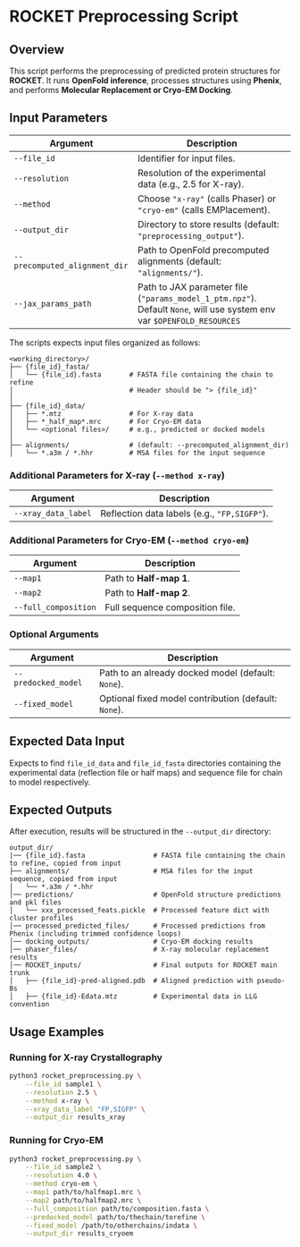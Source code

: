 # ROCKET Preprocessing Script

## Overview
This script performs the preprocessing of predicted protein structures for **ROCKET**. It runs **OpenFold inference**, processes structures using **Phenix**, and performs **Molecular Replacement or Cryo-EM Docking**.

## Input Parameters
| Argument | Description |
|----------|------------|
| `--file_id` | Identifier for input files. |
| `--resolution` | Resolution of the experimental data (e.g., 2.5 for X-ray). |
| `--method` | Choose `"x-ray"` (calls Phaser) or `"cryo-em"` (calls EMPlacement). |
| `--output_dir` | Directory to store results (default: `"preprocessing_output"`). |
| `--precomputed_alignment_dir` | Path to OpenFold precomputed alignments (default: `"alignments/"`). |
| `--jax_params_path` | Path to JAX parameter file (`"params_model_1_ptm.npz"`). Default `None`, will use system env var `$OPENFOLD_RESOURCES` |


The scripts expects input files organized as follows:

```
<working_directory>/
├── {file_id}_fasta/
│   └── {file_id}.fasta       # FASTA file containing the chain to refine
│                             # Header should be "> {file_id}"
│
├── {file_id}_data/
│   ├── *.mtz                 # For X-ray data
│   ├── *_half_map*.mrc       # For Cryo-EM data
│   └── <optional files>/     # e.g., predicted or docked models
│
├── alignments/               # (default: --precomputed_alignment_dir)
│   └── *.a3m / *.hhr         # MSA files for the input sequence
```

### Additional Parameters for X-ray (`--method x-ray`)
| Argument | Description |
|----------|------------|
| `--xray_data_label` | Reflection data labels (e.g., `"FP,SIGFP"`). |

### Additional Parameters for Cryo-EM (`--method cryo-em`)
| Argument | Description |
|----------|------------|
| `--map1` | Path to **Half-map 1**. |
| `--map2` | Path to **Half-map 2**. |
| `--full_composition` | Full sequence composition file. |

### Optional Arguments
| Argument | Description |
|----------|------------|
| `--predocked_model` | Path to an already docked model (default: `None`). |
| `--fixed_model` | Optional fixed model contribution (default: `None`). |

## Expected Data Input

Expects to find `file_id_data` and `file_id_fasta` directories containing the experimental data (reflection file or half maps) and sequence file for chain to model respectively.

## Expected Outputs
After execution, results will be structured in the `--output_dir` directory:

```
output_dir/
|── {file_id}.fasta                 # FASTA file containing the chain to refine, copied from input
├── alignments/                     # MSA files for the input sequence, copied from input
│   └── *.a3m / *.hhr               
│── predictions/                    # OpenFold structure predictions and pkl files
│   └── xxx_processed_feats.pickle  # Processed feature dict with cluster profiles           
│── processed_predicted_files/      # Processed predictions from Phenix (including trimmed confidence loops)
│── docking_outputs/                # Cryo-EM docking results
│── phaser_files/                   # X-ray molecular replacement results
│── ROCKET_inputs/                  # Final outputs for ROCKET main trunk
│   ├── {file_id}-pred-aligned.pdb  # Aligned prediction with pseudo-Bs
│   ├── {file_id}-Edata.mtz         # Experimental data in LLG convention
```

## Usage Examples
### Running for X-ray Crystallography
```bash
python3 rocket_preprocessing.py \
    --file_id sample1 \
    --resolution 2.5 \
    --method x-ray \
    --xray_data_label "FP,SIGFP" \
    --output_dir results_xray
```

### Running for Cryo-EM
```bash
python3 rocket_preprocessing.py \
    --file_id sample2 \
    --resolution 4.0 \
    --method cryo-em \
    --map1 path/to/halfmap1.mrc \
    --map2 path/to/halfmap2.mrc \
    --full_composition path/to/composition.fasta \
    --predocked_model path/to/thechain/torefine \
    --fixed_model /path/to/otherchains/indata \
    --output_dir results_cryoem
```


